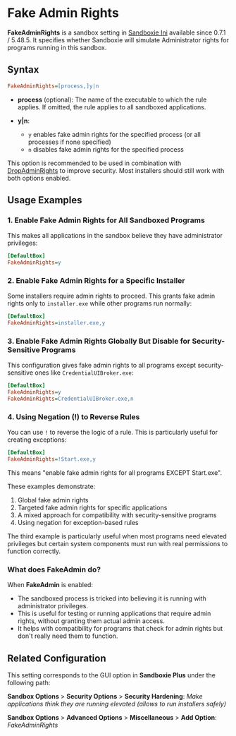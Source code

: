 # Fake Admin Rights

**FakeAdminRights** is a sandbox setting in [Sandboxie Ini](SandboxieIni.md) available since 0.7.1 / 5.48.5. It specifies whether Sandboxie will simulate Administrator rights for programs running in this sandbox.

## Syntax

```ini
FakeAdminRights=[process,]y|n
```

* **process** (optional): The name of the executable to which the rule applies. If omitted, the rule applies to all sandboxed applications.
* **y|n**:

    - `y` enables fake admin rights for the specified process (or all processes if none specified)  
    - `n` disables fake admin rights for the specified process  


This option is recommended to be used in combination with [DropAdminRights](DropAdminRights.md) to improve security. Most installers should still work with both options enabled.

## Usage Examples

### 1. Enable Fake Admin Rights for All Sandboxed Programs

This makes all applications in the sandbox believe they have administrator privileges:

```ini
[DefaultBox]
FakeAdminRights=y
```

### 2. Enable Fake Admin Rights for a Specific Installer

Some installers require admin rights to proceed. This grants fake admin rights only to `installer.exe` while other programs run normally:

```ini
[DefaultBox]
FakeAdminRights=installer.exe,y
```

### 3. Enable Fake Admin Rights Globally But Disable for Security-Sensitive Programs

This configuration gives fake admin rights to all programs except security-sensitive ones like `CredentialUIBroker.exe`:

```ini
[DefaultBox]
FakeAdminRights=y
FakeAdminRights=CredentialUIBroker.exe,n
```

### 4. Using Negation (!) to Reverse Rules

You can use `!` to reverse the logic of a rule. This is particularly useful for creating exceptions:

```ini
[DefaultBox]
FakeAdminRights=!Start.exe,y
```

This means "enable fake admin rights for all programs EXCEPT Start.exe".

These examples demonstrate:

1. Global fake admin rights
2. Targeted fake admin rights for specific applications
3. A mixed approach for compatibility with security-sensitive programs
4. Using negation for exception-based rules

The third example is particularly useful when most programs need elevated privileges but certain system components must run with real permissions to function correctly.

### What does FakeAdmin do?

When **FakeAdmin** is enabled:

- The sandboxed process is tricked into believing it is running with administrator privileges.
- This is useful for testing or running applications that require admin rights, without granting them actual admin access.
- It helps with compatibility for programs that check for admin rights but don't really need them to function.

## Related Configuration

This setting corresponds to the GUI option in **Sandboxie Plus** under the following path:

**Sandbox Options** > **Security Options** > **Security Hardening**: _Make applications think they are running elevated (allows to run installers safely)_

**Sandbox Options** > **Advanced Options** > **Miscellaneous** > **Add Option**: _FakeAdminRights_
